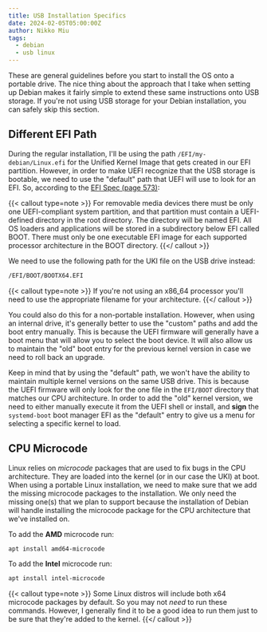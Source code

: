 ```yaml
---
title: USB Installation Specifics
date: 2024-02-05T05:00:00Z
author: Nikko Miu
tags:
  - debian
  - usb linux
---
```


These are general guidelines before you start to install the OS onto a portable drive. The nice thing about the approach
that I take when setting up Debian makes it fairly simple to extend these same instructions onto USB storage. If you're
not using USB storage for your Debian installation, you can safely skip this section.

<!--more-->

## Different EFI Path

During the regular installation, I'll be using the path `/EFI/my-debian/Linux.efi` for the Unified Kernel Image that
gets created in our EFI partition. However, in order to make UEFI recognize that the USB storage is bootable, we need
to use the "default" path that UEFI will use to look for an EFI. So, according to the
[EFI Spec (page 573)](https://uefi.org/sites/default/files/resources/UEFI%20Spec%202.8B%20May%202020.pdf#page=573):

{{< callout type=note >}}
For removable media devices there must be only one UEFI-compliant system partition, and that partition must contain a
UEFI-defined directory in the root directory. The directory will be named EFI. All OS loaders and applications will be
stored in a subdirectory below EFI called BOOT. There must only be one executable EFI image for each supported processor
architecture in the BOOT directory.
{{</ callout >}}

We need to use the following path for the UKI file on the USB drive instead:

```bash
/EFI/BOOT/BOOTX64.EFI
```

{{< callout type=note >}}
If you're not using an x86_64 processor you'll need to use the appropriate filename for your architecture.
{{</ callout >}}

You could also do this for a non-portable installation. However, when using an internal drive, it's generally better to
use the "custom" paths and add the boot entry manually. This is because the UEFI firmware will generally have a boot
menu that will allow you to select the boot device. It will also allow us to maintain the "old" boot entry for the
previous kernel version in case we need to roll back an upgrade.

Keep in mind that by using the "default" path, we won't have the ability to maintain multiple kernel versions on the
same USB drive. This is because the UEFI firmware will only look for the one file in the `EFI/BOOT` directory that
matches our CPU architecture. In order to add the "old" kernel version, we need to either manually execute it from the
UEFI shell or install, and **sign** the `systemd-boot` boot manager EFI as the "default" entry to give us a menu for
selecting a specific kernel to load.

## CPU Microcode

Linux relies on _microcode_ packages that are used to fix bugs in the CPU architecture. They are loaded into the kernel
(or in our case the UKI) at boot. When using a portable Linux installation, we need to make sure that we add the
missing microcode packages to the installation. We only need the missing one(s) that we plan to support because the
installation of Debian will handle installing the microcode package for the CPU architecture that we've installed on.

To add the **AMD** microcode run:

```bash
apt install amd64-microcode
```

To add the **Intel** microcode run:

```bash
apt install intel-microcode
```

{{< callout type=note >}}
Some Linux distros will include both x64 microcode packages by default. So you may not _need_ to run these commands.
However, I generally find it to be a good idea to run them just to be sure that they're added to the kernel.
{{</ callout >}}

